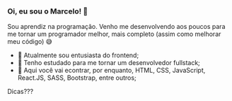### Oi, eu sou o Marcelo! 👋

Sou aprendiz na programação. Venho me desenvolvendo aos poucos para me tornar um programador melhor, mais completo (assim como melhorar meu código) 😅

- 🔭 Atualmente sou entusiasta do frontend;
- 🌱 Tenho estudado para me tornar um desenvolvedor fullstack;
- 🤔 Aqui você vai econtrar, por enquanto, HTML, CSS, JavaScript, React.JS, SASS, Bootstrap, entre outros;

Dicas???
